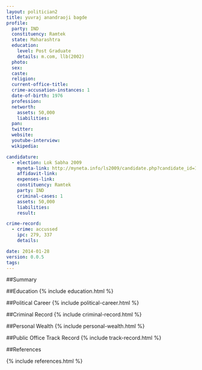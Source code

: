 ```yaml
---
layout: politician2
title: yuvraj anandraoji bagde
profile: 
  party: IND
  constituency: Ramtek
  state: Maharashtra
  education: 
    level: Post Graduate
    details: m.com, llb(2002)
  photo: 
  sex: 
  caste: 
  religion: 
  current-office-title: 
  crime-accusation-instances: 1
  date-of-birth: 1976
  profession: 
  networth: 
    assets: 50,000
    liabilities: 
  pan: 
  twitter: 
  website: 
  youtube-interview: 
  wikipedia: 

candidature: 
  - election: Lok Sabha 2009
    myneta-link: http://myneta.info/ls2009/candidate.php?candidate_id=1967
    affidavit-link: 
    expenses-link: 
    constituency: Ramtek 
    party: IND
    criminal-cases: 1
    assets: 50,000
    liabilities: 
    result:  

crime-record: 
  - crime: accussed
    ipc: 279, 337
    details:  

date: 2014-01-28
version: 0.0.5
tags: 
---
```

##Summary


##Education
{% include education.html %}


##Political Career
{% include political-career.html %}


##Criminal Record
{% include criminal-record.html %}


##Personal Wealth
{% include personal-wealth.html %}


##Public Office Track Record
{% include track-record.html %}


##References


{% include references.html %}